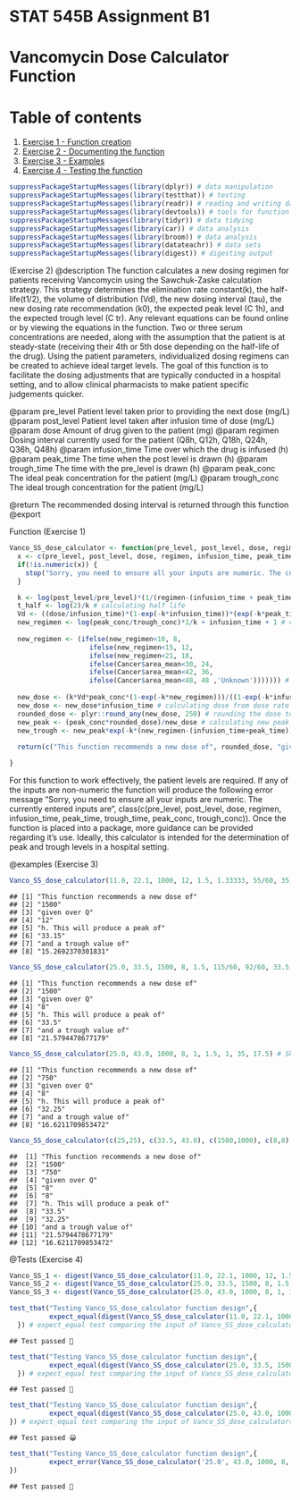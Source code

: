 STAT 545B Assignment B1
================

# Vancomycin Dose Calculator Function

# Table of contents

1.  [Exercise 1 - Function creation](#Exercise%201)
2.  [Exercise 2 - Documenting the function](#Exercise%202)
3.  [Exercise 3 - Examples](#Exercise%203)
4.  [Exercise 4 - Testing the function](#Exercise%204)

``` r
suppressPackageStartupMessages(library(dplyr)) # data manipulation
suppressPackageStartupMessages(library(testthat)) # testing
suppressPackageStartupMessages(library(readr)) # reading and writing data
suppressPackageStartupMessages(library(devtools)) # tools for function
suppressPackageStartupMessages(library(tidyr)) # data tidying
suppressPackageStartupMessages(library(car)) # data analysis
suppressPackageStartupMessages(library(broom)) # data analysis
suppressPackageStartupMessages(library(datateachr)) # data sets
suppressPackageStartupMessages(library(digest)) # digesting output
```

<a name="Exercise 2"></a>

(Exercise 2) @description The function calculates a new dosing regimen
for patients receiving Vancomycin using the Sawchuk-Zaske calculation
strategy. This strategy determines the elimination rate constant(k), the
half-life(t1/2), the volume of distribution (Vd), the new dosing
interval (tau), the new dosing rate recommendation (k0), the expected
peak level (C 1h), and the expected trough level (C tr). Any relevant
equations can be found online or by viewing the equations in the
function. Two or three serum concentrations are needed, along with the
assumption that the patient is at steady-state (receiving their 4th or
5th dose depending on the half-life of the drug). Using the patient
parameters, individualized dosing regimens can be created to achieve
ideal target levels. The goal of this function is to facilitate the
dosing adjustments that are typically conducted in a hospital setting,
and to allow clinical pharmacists to make patient specific judgements
quicker.

@param pre_level Patient level taken prior to providing the next dose
(mg/L) @param post_level Patient level taken after infusion time of dose
(mg/L) @param dose Amount of drug given to the patient (mg) @param
regimen Dosing interval currently used for the patient (Q8h, Q12h, Q18h,
Q24h, Q36h, Q48h) @param infusion_time Time over which the drug is
infused (h) @param peak_time The time when the post level is drawn (h)
@param trough_time The time with the pre_level is drawn (h) @param
peak_conc The ideal peak concentration for the patient (mg/L) @param
trough_conc The ideal trough concentration for the patient (mg/L)

@return The recommended dosing interval is returned through this
function @export

<a name="Exercise 1"></a>

Function (Exercise 1)

``` r
Vanco_SS_dose_calculator <- function(pre_level, post_level, dose, regimen, infusion_time, peak_time, trough_time, peak_conc, trough_conc) {
  x <- c(pre_level, post_level, dose, regimen, infusion_time, peak_time, trough_time, peak_conc, trough_conc) # storing inputs
  if(!is.numeric(x)) {
    stop("Sorry, you need to ensure all your inputs are numeric. The currently entered inputs are ", class(pre_level), " ", class(post_level), " ", class(post_level)," ", class(dose)," ", class(regimen)," ", class(infusion_time)," ",class(peak_time)," ", class(trough_time)," ", class(peak_conc)," ", class(trough_conc)) # check to see if the inputs are numeric
  }

  k <- log(post_level/pre_level)*(1/(regimen-(infusion_time + peak_time + trough_time))) # calculating elimination rate constant
  t_half <- log(2)/k # calculating half life
  Vd <- ((dose/infusion_time)*(1-exp(-k*infusion_time))*(exp(-k*peak_time)))/(k*post_level*(1-exp(-k*regimen))) # calculating volume of distribution
  new_regimen <- log(peak_conc/trough_conc)*1/k + infusion_time + 1 # calculating new regimen
  
  new_regimen <- (ifelse(new_regimen<10, 8,
                    ifelse(new_regimen<15, 12,
                    ifelse(new_regimen<21, 18, 
                    ifelse(Cancer$area_mean<30, 24, 
                    ifelse(Cancer$area_mean<42, 36,
                    ifelse(Cancer$area_mean<48, 48 ,'Unknown'))))))) # rounding regimen to appropriate time
  
  new_dose <- (k*Vd*peak_conc*(1-exp(-k*new_regimen)))/((1-exp(-k*infusion_time))*(exp(-k*peak_time))) # determining new dose rate
  new_dose <- new_dose*infusion_time # calculating dose from dose rate
  rounded_dose <- plyr::round_any(new_dose, 250) # rounding the dose to nearest available formulation
  new_peak <- (peak_conc*rounded_dose)/new_dose # calculating new peak level
  new_trough <- new_peak*exp(-k*(new_regimen-(infusion_time+peak_time))) # calculating new trough level
  
  return(c("This function recommends a new dose of", rounded_dose, "given over Q", new_regimen, "h. This will produce a peak of", new_peak, "and a trough value of", new_trough)) # function return

}
```

<p>
For this function to work effectively, the patient levels are required.
If any of the inputs are non-numeric the function will produce the
following error message “Sorry, you need to ensure all your inputs are
numeric. The currently entered inputs are”, class(c(pre_level,
post_level, dose, regimen, infusion_time, peak_time, trough_time,
peak_conc, trough_conc)). Once the function is placed into a package,
more guidance can be provided regarding it’s use. Ideally, this
calculator is intended for the determination of peak and trough levels
in a hospital setting.
</p>

<a name="Exercise 3"></a>

@examples (Exercise 3)

``` r
Vanco_SS_dose_calculator(11.0, 22.1, 1000, 12, 1.5, 1.33333, 55/60, 35, 17.5) # Should be "This function recommends a new dose of", 1500,"given over Q",12,"h",". This will produce a peak of", 33.15,"and a trough value of", 15.2692370301831
```

    ## [1] "This function recommends a new dose of"
    ## [2] "1500"                                  
    ## [3] "given over Q"                          
    ## [4] "12"                                    
    ## [5] "h. This will produce a peak of"        
    ## [6] "33.15"                                 
    ## [7] "and a trough value of"                 
    ## [8] "15.2692370301831"

``` r
Vanco_SS_dose_calculator(25.0, 33.5, 1500, 8, 1.5, 115/60, 92/60, 33.5, 17.5) # Should be "This function recommends a new dose of", 1500,"given over Q",8,"h",". This will produce a peak of", 33.5,"and a trough value of", 21.5794478677179
```

    ## [1] "This function recommends a new dose of"
    ## [2] "1500"                                  
    ## [3] "given over Q"                          
    ## [4] "8"                                     
    ## [5] "h. This will produce a peak of"        
    ## [6] "33.5"                                  
    ## [7] "and a trough value of"                 
    ## [8] "21.5794478677179"

``` r
Vanco_SS_dose_calculator(25.0, 43.0, 1000, 8, 1, 1.5, 1, 35, 17.5) # Should be "This function recommends a new dose of", 750,"given over Q",8,"h",". This will produce a peak of", 32.25,"and a trough value of", 16.6211709853472
```

    ## [1] "This function recommends a new dose of"
    ## [2] "750"                                   
    ## [3] "given over Q"                          
    ## [4] "8"                                     
    ## [5] "h. This will produce a peak of"        
    ## [6] "32.25"                                 
    ## [7] "and a trough value of"                 
    ## [8] "16.6211709853472"

``` r
Vanco_SS_dose_calculator(c(25,25), c(33.5, 43.0), c(1500,1000), c(8,8), c(1.5,1), c(115/60,1.5), c(92/60, 1), c(33.5,35), c(17.5:17.5)) # Should be "This function recommends a new dose of", 1500, 750,"given over Q",8,8,"h",". This will produce a peak of", 33.5, 32.25,"and a trough value of", 21.5794478677179, 16.6211709853472
```

    ##  [1] "This function recommends a new dose of"
    ##  [2] "1500"                                  
    ##  [3] "750"                                   
    ##  [4] "given over Q"                          
    ##  [5] "8"                                     
    ##  [6] "8"                                     
    ##  [7] "h. This will produce a peak of"        
    ##  [8] "33.5"                                  
    ##  [9] "32.25"                                 
    ## [10] "and a trough value of"                 
    ## [11] "21.5794478677179"                      
    ## [12] "16.6211709853472"

<a name="Exercise 4"></a>

@Tests (Exercise 4)

``` r
Vanco_SS_1 <- digest(Vanco_SS_dose_calculator(11.0, 22.1, 1000, 12, 1.5, 1.33333, 55/60, 35, 17.5)) # digesting the Vanco_SS_dose_calculator input
Vanco_SS_2 <- digest(Vanco_SS_dose_calculator(25.0, 33.5, 1500, 8, 1.5, 115/60, 92/60, 33.5, 17.5)) # digesting the Vanco_SS_dose_calculator input
Vanco_SS_3 <- digest(Vanco_SS_dose_calculator(25.0, 43.0, 1000, 8, 1, 1.5, 1, 35, 17.5)) # digesting the Vanco_SS_dose_calculator input
```

``` r
test_that("Testing Vanco_SS_dose_calculator function design",{ 
          expect_equal(digest(Vanco_SS_dose_calculator(11.0, 22.1, 1000, 12, 1.5, 1.33333, 55/60, 35, 17.5)), Vanco_SS_1)
  }) # expect_equal test comparing the input of Vanco_SS_dose_calculator(11.0, 22.1, 1000, 12, 1.5, 1.33333, 55/60, 35, 17.5) to the digested input
```

    ## Test passed 🌈

``` r
test_that("Testing Vanco_SS_dose_calculator function design",{ 
          expect_equal(digest(Vanco_SS_dose_calculator(25.0, 33.5, 1500, 8, 1.5, 115/60, 92/60, 33.5, 17.5)), Vanco_SS_2)
  }) # expect_equal test comparing the input of Vanco_SS_dose_calculator(25.0, 33.5, 1500, 8, 1.5, 115/60, 92/60, 33.5, 17.5) to the digested input
```

    ## Test passed 🥇

``` r
test_that("Testing Vanco_SS_dose_calculator function design",{ 
          expect_equal(digest(Vanco_SS_dose_calculator(25.0, 43.0, 1000, 8, 1, 1.5, 1, 35, 17.5)), Vanco_SS_3)
}) # expect_equal test comparing the input of Vanco_SS_dose_calculator(25.0, 43.0, 1000, 8, 1, 1.5, 1, 35, 17.5) to the digested input
```

    ## Test passed 😀

``` r
test_that("Testing Vanco_SS_dose_calculator function design",{
          expect_error(Vanco_SS_dose_calculator('25.0', 43.0, 1000, 8, 1, 1.5, 1, 35, 17.5), "Sorry, you need to ensure all your inputs are numeric. The currently entered inputs are character numeric numeric numeric numeric numeric numeric numeric numeric numeric") # expect_error test comparing the input error to the predicted error
})
```

    ## Test passed 🥳
